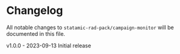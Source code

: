 # Changelog

All notable changes to `statamic-rad-pack/campaign-monitor` will be documented in this file.

v1.0.0 - 2023-09-13
Initial release
